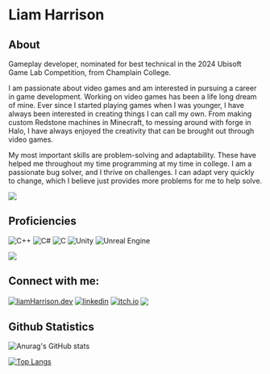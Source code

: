 # Liam Harrison

## About

Gameplay developer, nominated for best technical in the 2024 Ubisoft Game Lab Competition, from Champlain College.

I am passionate about video games and am interested in pursuing a career in game development. Working on video games has been a life long dream of mine. Ever since I started playing games when I was younger, I have always been interested in creating things I can call my own. From making custom Redstone machines in Minecraft, to messing around with forge in Halo, I have always enjoyed the creativity that can be brought out through video games. 

My most important skills are problem-solving and adaptability. These have helped me throughout my time programming at my time in college. I am a passionate bug solver, and I thrive on challenges. I can adapt very quickly to change, which I believe just provides more problems for me to help solve.

<img align="center" src="https://raw.githubusercontent.com/andreasbm/readme/master/assets/lines/aqua.png"/>

## Proficiencies

![C++](https://img.shields.io/badge/c++-%2300599C.svg?style=for-the-badge&logo=c%2B%2B&logoColor=white&color=blue)
![C#](https://img.shields.io/badge/c%23-%23239120.svg?style=for-the-badge&logo=csharp&logoColor=white&color=blue)
![C](https://img.shields.io/badge/-%2300599C.svg?style=for-the-badge&logo=c&logoColor=white&color=blue)
![Unity](https://img.shields.io/badge/-%23000000.svg?style=for-the-badge&logo=unity&logoColor=white)
![Unreal Engine](https://img.shields.io/badge/-%23313131.svg?style=for-the-badge&logo=unrealengine&logoColor=white&color=black)

<img align="center" src="https://raw.githubusercontent.com/andreasbm/readme/master/assets/lines/aqua.png"/>


## Connect with me:
<p align="left">
<a href="https://liamharrison.dev" target="blank"><img align="center" src="https://img.shields.io/badge/github%20pages-121013?style=for-the-badge&logo=github&logoColor=white" alt="liamHarrison.dev"  /></a>
<a href="https://www.linkedin.com/in/liam-t-harrison/" target="blank"><img align="center" src="https://img.shields.io/badge/linkedin-%230077B5.svg?style=for-the-badge&logo=linkedin&logoColor=white" alt="linkedin" /><a/>
<a href="https://liamharrison25.itch.io/" target="blank"><img align="center" src="https://img.shields.io/badge/Itch-%23FF0B34.svg?style=for-the-badge&logo=Itch.io&logoColor=white" alt="itch.io" /><a/>

<img align="center" src="https://raw.githubusercontent.com/andreasbm/readme/master/assets/lines/aqua.png"/>

## Github Statistics

![Anurag's GitHub stats](https://github-readme-stats.vercel.app/api?username=liamharrison25&theme=dark&show_icons=true)

[![Top Langs](https://github-readme-stats.vercel.app/api/top-langs/?username=liamharrison25&amp&theme=dark&show_icons=true)](https://github.com/anuraghazra/github-readme-stats)

